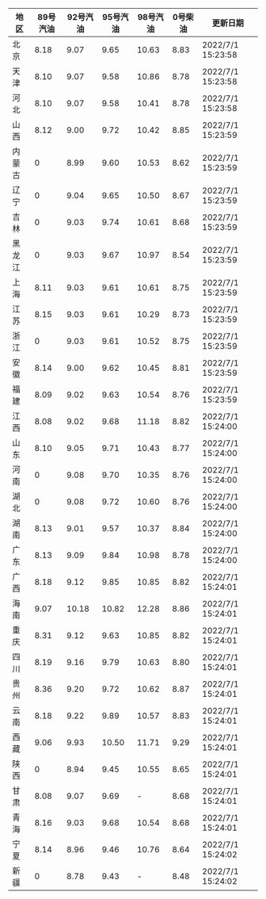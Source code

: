 | 地区 | 89号汽油 | 92号汽油 | 95号汽油 | 98号汽油 | 0号柴油 | 更新日期 |
| --- | --- | --- | --- | --- | --- | --- |
| 北京 | 8.18 | 9.07 | 9.65 | 10.63 | 8.83 | 2022/7/1 15:23:58 |
| 天津 | 8.10 | 9.07 | 9.58 | 10.86 | 8.78 | 2022/7/1 15:23:58 |
| 河北 | 8.10 | 9.07 | 9.58 | 10.41 | 8.78 | 2022/7/1 15:23:58 |
| 山西 | 8.12 | 9.00 | 9.72 | 10.42 | 8.85 | 2022/7/1 15:23:59 |
| 内蒙古 | 0 | 8.99 | 9.60 | 10.53 | 8.62 | 2022/7/1 15:23:59 |
| 辽宁 | 0 | 9.04 | 9.65 | 10.50 | 8.67 | 2022/7/1 15:23:59 |
| 吉林 | 0 | 9.03 | 9.74 | 10.61 | 8.68 | 2022/7/1 15:23:59 |
| 黑龙江 | 0 | 9.03 | 9.67 | 10.97 | 8.54 | 2022/7/1 15:23:59 |
| 上海 | 8.11 | 9.03 | 9.61 | 10.61 | 8.75 | 2022/7/1 15:23:59 |
| 江苏 | 8.15 | 9.03 | 9.61 | 10.29 | 8.73 | 2022/7/1 15:23:59 |
| 浙江 | 0 | 9.03 | 9.61 | 10.52 | 8.75 | 2022/7/1 15:23:59 |
| 安徽 | 8.14 | 9.00 | 9.62 | 10.45 | 8.81 | 2022/7/1 15:23:59 |
| 福建 | 8.09 | 9.02 | 9.63 | 10.54 | 8.76 | 2022/7/1 15:23:59 |
| 江西 | 8.08 | 9.02 | 9.68 | 11.18 | 8.82 | 2022/7/1 15:24:00 |
| 山东 | 8.10 | 9.05 | 9.71 | 10.43 | 8.77 | 2022/7/1 15:24:00 |
| 河南 | 0 | 9.08 | 9.70 | 10.35 | 8.76 | 2022/7/1 15:24:00 |
| 湖北 | 0 | 9.08 | 9.72 | 10.60 | 8.76 | 2022/7/1 15:24:00 |
| 湖南 | 8.13 | 9.01 | 9.57 | 10.37 | 8.84 | 2022/7/1 15:24:00 |
| 广东 | 8.13 | 9.09 | 9.84 | 10.98 | 8.78 | 2022/7/1 15:24:00 |
| 广西 | 8.18 | 9.12 | 9.85 | 10.85 | 8.82 | 2022/7/1 15:24:01 |
| 海南 | 9.07 | 10.18 | 10.82 | 12.28 | 8.86 | 2022/7/1 15:24:01 |
| 重庆 | 8.31 | 9.12 | 9.63 | 10.85 | 8.82 | 2022/7/1 15:24:01 |
| 四川 | 8.19 | 9.16 | 9.79 | 10.63 | 8.80 | 2022/7/1 15:24:01 |
| 贵州 | 8.36 | 9.20 | 9.72 | 10.62 | 8.87 | 2022/7/1 15:24:01 |
| 云南 | 8.18 | 9.22 | 9.89 | 10.57 | 8.83 | 2022/7/1 15:24:01 |
| 西藏 | 9.06 | 9.93 | 10.50 | 11.71 | 9.29 | 2022/7/1 15:24:01 |
| 陕西 | 0 | 8.94 | 9.45 | 10.55 | 8.65 | 2022/7/1 15:24:01 |
| 甘肃 | 8.08 | 9.07 | 9.69 | - | 8.68 | 2022/7/1 15:24:01 |
| 青海 | 8.16 | 9.03 | 9.68 | 10.54 | 8.68 | 2022/7/1 15:24:01 |
| 宁夏 | 8.14 | 8.96 | 9.46 | 10.76 | 8.64 | 2022/7/1 15:24:02 |
| 新疆 | 0 | 8.78 | 9.43 | - | 8.48 | 2022/7/1 15:24:02 |
